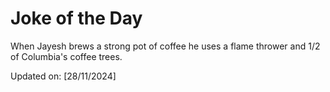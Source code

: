 # Joke of the Day

<!-- #joke -->
When Jayesh brews a strong pot of coffee he uses a flame thrower and 1/2 of Columbia's coffee trees.

Updated on: [28/11/2024]
<!-- #jokeEnd -->